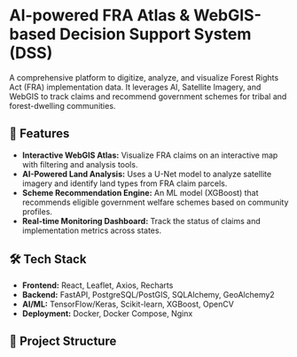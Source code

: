 # AI-powered FRA Atlas & WebGIS-based Decision Support System (DSS)

A comprehensive platform to digitize, analyze, and visualize Forest Rights Act (FRA) implementation data. It leverages AI, Satellite Imagery, and WebGIS to track claims and recommend government schemes for tribal and forest-dwelling communities.

## 🚀 Features

- **Interactive WebGIS Atlas:** Visualize FRA claims on an interactive map with filtering and analysis tools.
- **AI-Powered Land Analysis:** Uses a U-Net model to analyze satellite imagery and identify land types from FRA claim parcels.
- **Scheme Recommendation Engine:** An ML model (XGBoost) that recommends eligible government welfare schemes based on community profiles.
- **Real-time Monitoring Dashboard:** Track the status of claims and implementation metrics across states.

## 🛠️ Tech Stack

- **Frontend:** React, Leaflet, Axios, Recharts
- **Backend:** FastAPI, PostgreSQL/PostGIS, SQLAlchemy, GeoAlchemy2
- **AI/ML:** TensorFlow/Keras, Scikit-learn, XGBoost, OpenCV
- **Deployment:** Docker, Docker Compose, Nginx

## 📁 Project Structure
